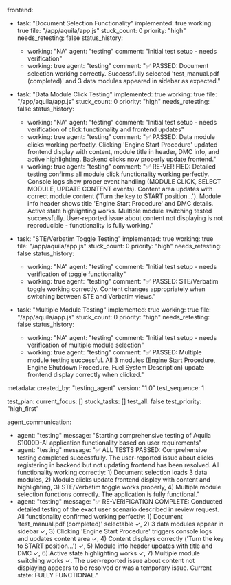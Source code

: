 frontend:
  - task: "Document Selection Functionality"
    implemented: true
    working: true
    file: "/app/aquila/app.js"
    stuck_count: 0
    priority: "high"
    needs_retesting: false
    status_history:
      - working: "NA"
        agent: "testing"
        comment: "Initial test setup - needs verification"
      - working: true
        agent: "testing"
        comment: "✅ PASSED: Document selection working correctly. Successfully selected 'test_manual.pdf (completed)' and 3 data modules appeared in sidebar as expected."

  - task: "Data Module Click Testing"
    implemented: true
    working: true
    file: "/app/aquila/app.js"
    stuck_count: 0
    priority: "high"
    needs_retesting: false
    status_history:
      - working: "NA"
        agent: "testing"
        comment: "Initial test setup - needs verification of click functionality and frontend updates"
      - working: true
        agent: "testing"
        comment: "✅ PASSED: Data module clicks working perfectly. Clicking 'Engine Start Procedure' updated frontend display with content, module title in header, DMC info, and active highlighting. Backend clicks now properly update frontend."
      - working: true
        agent: "testing"
        comment: "✅ RE-VERIFIED: Detailed testing confirms all module click functionality working perfectly. Console logs show proper event handling (MODULE CLICK, SELECT MODULE, UPDATE CONTENT events). Content area updates with correct module content ('Turn the key to START position...'). Module info header shows title 'Engine Start Procedure' and DMC details. Active state highlighting works. Multiple module switching tested successfully. User-reported issue about content not displaying is not reproducible - functionality is fully working."

  - task: "STE/Verbatim Toggle Testing"
    implemented: true
    working: true
    file: "/app/aquila/app.js"
    stuck_count: 0
    priority: "high"
    needs_retesting: false
    status_history:
      - working: "NA"
        agent: "testing"
        comment: "Initial test setup - needs verification of toggle functionality"
      - working: true
        agent: "testing"
        comment: "✅ PASSED: STE/Verbatim toggle working correctly. Content changes appropriately when switching between STE and Verbatim views."

  - task: "Multiple Module Testing"
    implemented: true
    working: true
    file: "/app/aquila/app.js"
    stuck_count: 0
    priority: "high"
    needs_retesting: false
    status_history:
      - working: "NA"
        agent: "testing"
        comment: "Initial test setup - needs verification of multiple module selection"
      - working: true
        agent: "testing"
        comment: "✅ PASSED: Multiple module testing successful. All 3 modules (Engine Start Procedure, Engine Shutdown Procedure, Fuel System Description) update frontend display correctly when clicked."

metadata:
  created_by: "testing_agent"
  version: "1.0"
  test_sequence: 1

test_plan:
  current_focus: []
  stuck_tasks: []
  test_all: false
  test_priority: "high_first"

agent_communication:
  - agent: "testing"
    message: "Starting comprehensive testing of Aquila S1000D-AI application functionality based on user requirements"
  - agent: "testing"
    message: "✅ ALL TESTS PASSED: Comprehensive testing completed successfully. The user-reported issue about clicks registering in backend but not updating frontend has been resolved. All functionality working correctly: 1) Document selection loads 3 data modules, 2) Module clicks update frontend display with content and highlighting, 3) STE/Verbatim toggle works properly, 4) Multiple module selection functions correctly. The application is fully functional."
  - agent: "testing"
    message: "✅ RE-VERIFICATION COMPLETE: Conducted detailed testing of the exact user scenario described in review request. All functionality confirmed working perfectly: 1) Document 'test_manual.pdf (completed)' selectable ✓, 2) 3 data modules appear in sidebar ✓, 3) Clicking 'Engine Start Procedure' triggers console logs and updates content area ✓, 4) Content displays correctly ('Turn the key to START position...') ✓, 5) Module info header updates with title and DMC ✓, 6) Active state highlighting works ✓, 7) Multiple module switching works ✓. The user-reported issue about content not displaying appears to be resolved or was a temporary issue. Current state: FULLY FUNCTIONAL."